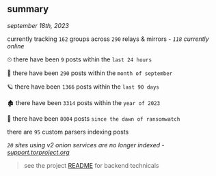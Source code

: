 
## summary
_september 18th, 2023_

currently tracking `162` groups across `290` relays & mirrors - _`118` currently online_

⏲ there have been `9` posts within the `last 24 hours`

🦈 there have been `290` posts within the `month of september`

🪐 there have been `1366` posts within the `last 90 days`

🏚 there have been `3314` posts within the `year of 2023`

🦕 there have been `8004` posts `since the dawn of ransomwatch`

there are `95` custom parsers indexing posts

_`20` sites using v2 onion services are no longer indexed - [support.torproject.org](https://support.torproject.org/onionservices/v2-deprecation/)_

> see the project [README](https://github.com/joshhighet/ransomwatch#ransomwatch--) for backend technicals
